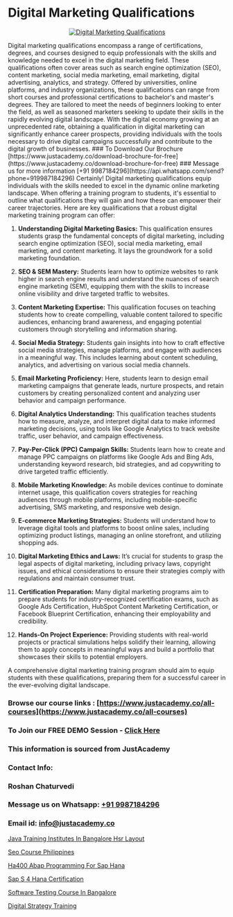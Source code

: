 # Digital Marketing Qualifications

<p align="center">
  <a href="https://justacademy.co/course-detail/digital-marketing">
    <img src="https://justacademy.co/storage2/course_image/1676636720_course_image.webp" alt="Digital Marketing Qualifications">
  </a>
</p>
Digital marketing qualifications encompass a range of certifications, degrees, and courses designed to equip professionals with the skills and knowledge needed to excel in the digital marketing field. These qualifications often cover areas such as search engine optimization (SEO), content marketing, social media marketing, email marketing, digital advertising, analytics, and strategy. Offered by universities, online platforms, and industry organizations, these qualifications can range from short courses and professional certifications to bachelor's and master's degrees. They are tailored to meet the needs of beginners looking to enter the field, as well as seasoned marketers seeking to update their skills in the rapidly evolving digital landscape. With the digital economy growing at an unprecedented rate, obtaining a qualification in digital marketing can significantly enhance career prospects, providing individuals with the tools necessary to drive digital campaigns successfully and contribute to the digital growth of businesses.
### To Download Our Brochure [https://www.justacademy.co/download-brochure-for-free](https://www.justacademy.co/download-brochure-for-free)
### Message us for more information [+91 9987184296](https://api.whatsapp.com/send?phone=919987184296)
Certainly! Digital marketing qualifications equip individuals with the skills needed to excel in the dynamic online marketing landscape. When offering a training program to students, it's essential to outline what qualifications they will gain and how these can empower their career trajectories. Here are key qualifications that a robust digital marketing training program can offer:

1) **Understanding Digital Marketing Basics:** This qualification ensures students grasp the fundamental concepts of digital marketing, including search engine optimization (SEO), social media marketing, email marketing, and content marketing. It lays the groundwork for a solid marketing foundation.

2) **SEO & SEM Mastery:** Students learn how to optimize websites to rank higher in search engine results and understand the nuances of search engine marketing (SEM), equipping them with the skills to increase online visibility and drive targeted traffic to websites.

3) **Content Marketing Expertise:** This qualification focuses on teaching students how to create compelling, valuable content tailored to specific audiences, enhancing brand awareness, and engaging potential customers through storytelling and information sharing.

4) **Social Media Strategy:** Students gain insights into how to craft effective social media strategies, manage platforms, and engage with audiences in a meaningful way. This includes learning about content scheduling, analytics, and advertising on various social media channels.

5) **Email Marketing Proficiency:** Here, students learn to design email marketing campaigns that generate leads, nurture prospects, and retain customers by creating personalized content and analyzing user behavior and campaign performance.

6) **Digital Analytics Understanding:** This qualification teaches students how to measure, analyze, and interpret digital data to make informed marketing decisions, using tools like Google Analytics to track website traffic, user behavior, and campaign effectiveness.

7) **Pay-Per-Click (PPC) Campaign Skills:** Students learn how to create and manage PPC campaigns on platforms like Google Ads and Bing Ads, understanding keyword research, bid strategies, and ad copywriting to drive targeted traffic efficiently.

8) **Mobile Marketing Knowledge:** As mobile devices continue to dominate internet usage, this qualification covers strategies for reaching audiences through mobile platforms, including mobile-specific advertising, SMS marketing, and responsive web design.

9) **E-commerce Marketing Strategies:** Students will understand how to leverage digital tools and platforms to boost online sales, including optimizing product listings, managing an online storefront, and utilizing shopping ads.

10) **Digital Marketing Ethics and Laws:** It’s crucial for students to grasp the legal aspects of digital marketing, including privacy laws, copyright issues, and ethical considerations to ensure their strategies comply with regulations and maintain consumer trust.

11) **Certification Preparation:** Many digital marketing programs aim to prepare students for industry-recognized certification exams, such as Google Ads Certification, HubSpot Content Marketing Certification, or Facebook Blueprint Certification, enhancing their employability and credibility.

12) **Hands-On Project Experience:** Providing students with real-world projects or practical simulations helps solidify their learning, allowing them to apply concepts in meaningful ways and build a portfolio that showcases their skills to potential employers.

A comprehensive digital marketing training program should aim to equip students with these qualifications, preparing them for a successful career in the ever-evolving digital landscape.

### Browse our course links : [https://www.justacademy.co/all-courses](https://www.justacademy.co/all-courses) 
### To Join our FREE DEMO Session - [Click Here](https://www.justacademy.co/register-for-course-demo)


### This information is sourced from JustAcademy
### Contact Info:
### Roshan Chaturvedi
### Message us on Whatsapp: [+91 9987184296](https://api.whatsapp.com/send?phone=919987184296)
### Email id: [info@justacademy.co](mailto:info@justacademy.co)
                
[Java Training Institutes In Bangalore Hsr Layout](https://www.linkedin.com/pulse/java-training-institutes-bangalore-hsr-layout-xoowe?trackingId=WzVY%2BQ19xm1g%2BOTy45ovOQ%3D%3D&lipi=urn%3Ali%3Apage%3Ad_flagship3_company_admin%3BihWdGtFLSGiUoHftbcLC7g%3D%3D)

[Seo Course Philippines](https://www.linkedin.com/pulse/seo-training-philippines-justacademy-austin-6p5nf?trackingId=7eCyxZx0zCX1xLFcgzFMGg%3D%3D&lipi=urn%3Ali%3Apage%3Ad_flagship3_company_admin%3B6mOngjoRSHaPxoHR8xdeBw%3D%3D)

[Ha400 Abap Programming For Sap Hana](https://medium.com/@justacademytraining/ha400-abap-programming-for-sap-hana-5099348a6bea)

[Sap S 4 Hana Certification](https://medium.com/@ranemanish460/sap-s-4-hana-certification-5ce20aa631cf)

[Software Testing Course In Bangalore](https://justacademyin.github.io/justacademy/software-testing-course-in-bangalore)

[Digital Strategy Training](https://justacademyin.github.io/justacademy/digital-strategy-training)

